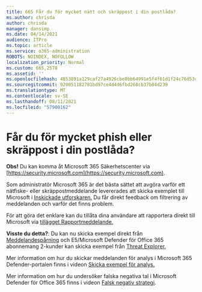 ```yaml
---
title: 665 Får du för mycket nätt och skräppost i din postlåda?
ms.author: chrisda
author: chrisda
manager: dansimp
ms.date: 04/14/2021
audience: ITPro
ms.topic: article
ms.service: o365-administration
ROBOTS: NOINDEX, NOFOLLOW
localization_priority: Normal
ms.custom: 665,2578
ms.assetid: ''
ms.openlocfilehash: 4853891a129caf27a4926cbe8bb64991e5f4f61d1f24c76d53c6d61baa598ea9
ms.sourcegitcommit: 920051182781bd97ce4d4d6fbd268cb37b84d239
ms.translationtype: MT
ms.contentlocale: sv-SE
ms.lasthandoff: 08/11/2021
ms.locfileid: "57900162"
---
```

# <a name="are-you-receiving-too-much-phish-or-spam-in-your-mailbox"></a>Får du för mycket phish eller skräppost i din postlåda?

**Obs!** Du kan komma åt Microsoft 365 Säkerhetscenter via [https://security.microsoft.com](https://security.microsoft.com).

Som administratör Microsoft 365 är det bästa sättet att avgöra varför ett nätfiske- eller skräppostmeddelande levererades att skicka exemplet till Microsoft i [Inskickade utforskaren.](https://security.microsoft.com/reportsubmission) Du får direkt feedback om filtrering av meddelanden och varför det finns problem.

För att göra det enklare kan du tillåta dina användare att rapportera direkt till Microsoft via [tillägget Rapportmeddelande.](https://appsource.microsoft.com/product/office/WA104381180?src=office&tab=Overview)

**Visste du detta?**: Du kan nu skicka exempel direkt från [Meddelandespårning](https://security.microsoft.com/messagetrace) och E5/Microsoft Defender för Office 365 abonnemang 2-kunder kan skicka exempel från [Threat Explorer.](https://docs.microsoft.com/microsoft-365/security/office-365-security/threat-explorer)

Mer information om hur du skickar meddelanden för analys i Microsoft 365 Defender-portalen finns i videon [Skicka exempel för analys.](https://go.microsoft.com/fwlink/?linkid=2166435)

Mer information om hur du undersöker falska negativa tal i Microsoft Defender för Office 365 finns i videon [Falsk negativ strategi](https://go.microsoft.com/fwlink/?linkid=2166434).
